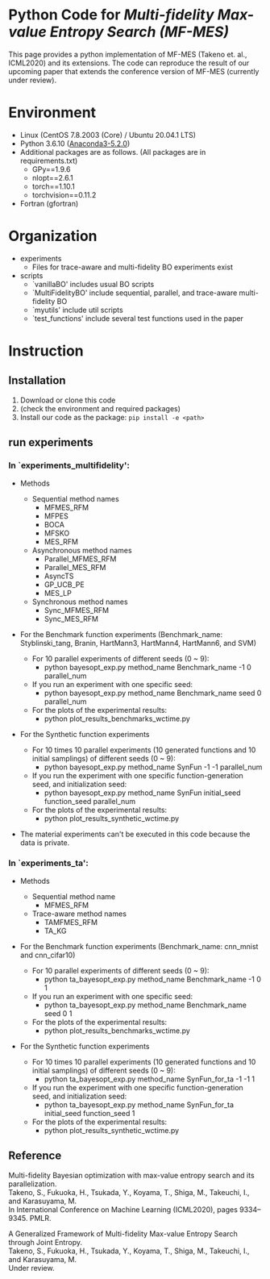 # Python Code for ***Multi-fidelity Max-value Entropy Search (MF-MES)***
This page provides a python implementation of MF-MES (Takeno et. al., ICML2020) and its extensions. 
The code can reproduce the result of our upcoming paper that extends the conference version of MF-MES (currently under review).


# Environment
* Linux (CentOS 7.8.2003 (Core) /  Ubuntu 20.04.1 LTS)
* Python 3.6.10 ([Anaconda3-5.2.0](https://repo.anaconda.com/archive/Anaconda3-5.2.0-Linux-x86_64.sh))
* Additional packages are as follows. (All packages are in requirements.txt)
    * GPy==1.9.6
    * nlopt==2.6.1
    * torch==1.10.1
    * torchvision==0.11.2
* Fortran (gfortran)

# Organization
* experiments
    * Files for trace-aware and multi-fidelity BO experiments exist
* scripts
    * `vanillaBO' includes usual BO scripts
    * `MultiFidelityBO' include sequential, parallel, and trace-aware multi-fidelity BO
    * `myutils' include util scripts
    * `test_functions' include several test functions used in the paper

# Instruction

## Installation
1. Download or clone this code
2. (check the environment and required packages)
3. Install our code as the package: ``pip install -e <path>``

## run experiments

### In `experiments_multifidelity':
* Methods
    * Sequential method names
        * MFMES_RFM
        * MFPES
        * BOCA
        * MFSKO
        * MES_RFM
    * Asynchronous method names
        * Parallel_MFMES_RFM
        * Parallel_MES_RFM
        * AsyncTS
        * GP_UCB_PE
        * MES_LP
    * Synchronous method names
        * Sync_MFMES_RFM
        * Sync_MES_RFM

* For the Benchmark function experiments (Benchmark_name: Styblinski_tang, Branin, HartMann3, HartMann4, HartMann6, and SVM)
    * For 10 parallel experiments of different seeds (0 ~ 9):
        * python bayesopt_exp.py method_name Benchmark_name -1 0 parallel_num
    * If you run an experiment with one specific seed:
        * python bayesopt_exp.py method_name Benchmark_name seed 0 parallel_num
    * For the plots of the experimental results:
        * python plot_results_benchmarks_wctime.py

* For the Synthetic function experiments
    * For 10 times 10 parallel experiments (10 generated functions and 10 initial samplings) of different seeds (0 ~ 9):
        * python bayesopt_exp.py method_name SynFun -1 -1 parallel_num
    * If you run the experiment with one specific function-generation seed, and initialization seed:
        * python bayesopt_exp.py method_name SynFun initial_seed function_seed parallel_num
    * For the plots of the experimental results:
        * python plot_results_synthetic_wctime.py

* The material experiments can't be executed in this code because the data is private.

### In `experiments_ta':
* Methods
    * Sequential method name
        * MFMES_RFM
    * Trace-aware method names
        * TAMFMES_RFM
        * TA_KG

* For the Benchmark function experiments (Benchmark_name: cnn_mnist and cnn_cifar10)
    * For 10 parallel experiments of different seeds (0 ~ 9):
        * python ta_bayesopt_exp.py method_name Benchmark_name -1 0 1
    * If you run an experiment with one specific seed:
        * python ta_bayesopt_exp.py method_name Benchmark_name seed 0 1
    * For the plots of the experimental results:
        * python plot_results_benchmarks_wctime.py

* For the Synthetic function experiments
    * For 10 times 10 parallel experiments (10 generated functions and 10 initial samplings) of different seeds (0 ~ 9):
        * python ta_bayesopt_exp.py method_name SynFun_for_ta -1 -1 1
    * If you run the experiment with one specific function-generation seed, and initialization seed:
        * python ta_bayesopt_exp.py method_name SynFun_for_ta initial_seed function_seed 1
    * For the plots of the experimental results:
        * python plot_results_synthetic_wctime.py

## Reference 
Multi-fidelity Bayesian optimization with max-value entropy search and its parallelization.  
Takeno, S., Fukuoka, H., Tsukada, Y., Koyama, T., Shiga, M., Takeuchi, I., and Karasuyama, M.  
In International Conference on Machine Learning (ICML2020), pages 9334–9345. PMLR. 

A Generalized Framework of Multi-fidelity Max-value Entropy Search through Joint Entropy.  
Takeno, S., Fukuoka, H., Tsukada, Y., Koyama, T., Shiga, M., Takeuchi, I., and Karasuyama, M.  
Under review.
